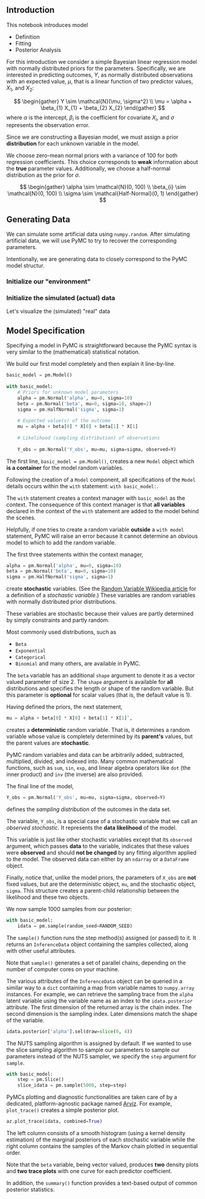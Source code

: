 ## Introduction

This notebook introduces model

- Definition
- Fitting
- Posterior Analysis

For this introduction we consider a simple Bayesian linear regression model with normally distributed priors for the parameters. Specifically, we are interested in predicting outcomes, $Y$, as normally distributed observations with an expected value, $\mu$, that is a linear function of two predictor values, $X_{1}$, and $X_{2}$:

$$
\begin{gather}
Y \sim \mathcal{N}(\mu, \sigma^2) \\
\mu = \alpha + \beta_{1} X_{1} + \beta_{2} X_{2}
\end{gather}
$$
where $\alpha$ is the intercept, $\beta_{i}$ is the coefficient for covariate $X_{i}$, and $\sigma$ represents the observation error.

Since we are constructing a Bayesian model, we must assign a prior **distribution** for each unknown variable in the model.

We choose zero-mean normal priors with a variance of 100 for both regression coefficients. This choice corresponds to **weak** information about the **true** parameter values. Additionally, we choose a half-normal distribution as the prior for $\sigma$.

$$
\begin{gather}
\alpha \sim \mathcal{N}(0, 100) \\
\beta_{i} \sim \mathcal{N}(0, 100) \\
\sigma \sim \mathcal{Half-Normal}(0, 1)
\end{gather}
$$
## Generating Data

We can simulate some artificial data using `numpy.random`. After simulating artificial data, we will use PyMC to try to recover the corresponding parameters.

Intentionally, we are generating data to closely correspond to the PyMC model structur.

### Initialize our "environment"

### Initialize the simulated (actual) data

Let's visualize the (simulated) "real" data

## Model Specification

Specifying a model in PyMC is straightforward because the PyMC syntax is very similar to the (mathematical) statistical notation.

We build our first model completely and then explain it line-by-line.
```python
basic_model = pm.Model()  
  
with basic_model:  
    # Priors for unknown model parameters  
    alpha = pm.Normal('alpha', mu=0, sigma=10)  
    beta = pm.Normal('beta', mu=0, sigma=10, shape=2)  
    sigma = pm.HalfNormal('sigma', sigma=1)  
  
    # Expected value(s) of the outcome  
    mu = alpha + beta[0] * X[0] + beta[1] * X[1]  
  
    # Likelihood (sampling distribution) of observations  
  
    Y_obs = pm.Normal('Y_obs', mu=mu, sigma=sigma, observed=Y)
```

The first line, `basic_model = pm.Model()`, creates a new `Model` object which **is a container** for the model random variables.

Following the creation of a `Model` component, all specifications of the `Model` details occurs within the `with` statement: `with basic_model:`.

The `with` statement creates a context manager with `basic_model` as the context. The consequence of this context manager is that **all variables** declared in the context of the `with` statement are added to the model behind the scenes.

Helpfully, if one tries to create a random variable **outside** a `with model` statement, PyMC will raise an error because it cannot determine an obvious model to which to add the random variable.

The first three statements within the context manager,
```python
alpha = pm.Normal('alpha', mu=0, sigma=10)
beta = pm.Normal('beta', mu=0, sigma=10)
sigma = pm.HalfNormal('sigma', sigma=1)
```
create **stochastic** variables. (See the [Random Variable Wikipedia article](https://en.wikipedia.org/wiki/Random_variable) for a definition of a _stochastic variable_.) These variables are random variables with normally distributed prior distributions.

These variables are stochastic because their values are partly determined by simply constraints and partly random.

Most commonly used distributions, such as
- `Beta`
- `Exponential`
- `Categorical`
- `Binomial`
and many others, are available in PyMC.

The `beta` variable has an additional `shape` argument to denote it as a vector valued parameter of size 2. The `shape` argument is available for **all** distributions and specifies the length or shape of the random variable. But this parameter is **optional** for scalar values (that is, the default value is 1).

Having defined the priors, the next statement, 
```python
mu = alpha + beta[0] * X[0] + beta[1] * X[1]`, 
```
creates a **deterministic** random variable. That is, it determines a random variable whose value is completely determined by its **parent's** values, but the parent values are **stochastic**.

PyMC random variables and data can be arbitrarily added, subtracted, multiplied, divided, and indexed into. Many common mathematical functions, such as `sum`, `sin`, `exp`, and linear algebra operators like `dot` (the inner product) and `inv` (the inverse) are also provided.

The final line of the model,
```python
Y_obs = pm.Normal('Y_obs', mu=mu, sigma=sigma, observed=Y)
```
defines the _sampling distribution_ of the outcomes in the data set.

The variable, `Y_obs`, is a special case of a stochastic variable that we call an _observed stochastic_. It represents the **data likelihood** of the model.

This variable is just like other stochastic variables except that its `observed` argument, which passes **data** to the variable, indicates that these values were **observed** and should **not be changed** by any fitting algorithm applied to the model. The observed data can either by an `ndarray` or a `DataFrame` object.

Finally, notice that, unlike the model priors, the parameters of `X_obs` are **not** fixed values, but are the deterministic object, `mu`, and the stochastic object, `sigma`. This structure creates a parent-child relationship between the likelihood and these two objects.

We now sample 1000 samples from our posterior:
```python
with basic_model:
	idata = pm.sample(random_seed=RANDOM_SEED)
```

The `sample()` function runs the step method(s) assigned (or passed) to it. It returns an `InferenceData` object containing the samples collected, along with other useful attributes.

Note that `sample()` generates a set of parallel chains, depending on the number of computer cores on your machine.

The various attributes of the `InferenceData` object can be queried in a similar way to a `dict` containing a map from variable names to `numpy.array` instances. For example, we can retrieve the sampling trace from the `alpha` latent variable using the variable name as an index to the `idata.posterior` attribute. The first dimension of the returned array is the chain index. The second dimension is the sampling index. Later dimensions match the shape of the variable.
```python
idata.posterior['alpha'].sel(draw=slice(0, 4))
```

The NUTS sampling algorithm is assigned by default. If we wanted to use the slice sampling algorithm to sample our parameters to sample our parameters instead of the NUTS sampler, we specify the `step` argument for `sample`.
```python
with basic_model:
	step = pm.Slice()
	slice_idata = pm.sample(5000, step=step)
```

PyMCs plotting and diagnostic functionalities are taken care of by a dedicated, platform-agnostic package named [Arviz](https://python.arviz.org/en/latest/index.html). For example, `plot_trace()` creates a simple posterior plot.
```python
az.plot_trace(idata, combined=True)
```

The left column consists of a smooth histogram (using a kernel density estimation) of the marginal posteriors of each stochastic variable while the right column contains the samples of the Markov chain plotted in sequential order.

Note that the `beta` variable, being vector valued, produces **two** density plots and **two trace plots** with one curve for each predictor coefficient.

In addition, the `summary()` function provides a text-based output of common posterior statistics.